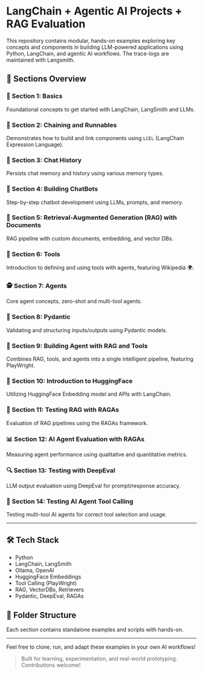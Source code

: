 # LangChain + Agentic AI Projects + RAG Evaluation

This repository contains modular, hands-on examples exploring key concepts and components in building LLM-powered applications using Python, LangChain, and agentic AI workflows.
The trace-logs are maintained with Langsmith.

## 🚀 Sections Overview

### 📘 Section 1: Basics

Foundational concepts to get started with LangChain, LangSmith and LLMs.

### 🔗 Section 2: Chaining and Runnables

Demonstrates how to build and link components using `LCEL` (LangChain Expression Language).

### 💬 Section 3: Chat History

Persists chat memory and history using various memory types.

### 🤖 Section 4: Building ChatBots

Step-by-step chatbot development using LLMs, prompts, and memory.

### 📄 Section 5: Retrieval-Augmented Generation (RAG) with Documents

RAG pipeline with custom documents, embedding, and vector DBs.

### 🧰 Section 6: Tools

Introduction to defining and using tools with agents, featuring Wikipedia 🌍.

### 🕵️ Section 7: Agents

Core agent concepts, zero-shot and multi-tool agents.

### 🧱 Section 8: Pydantic

Validating and structuring inputs/outputs using Pydantic models.

### 🧠 Section 9: Building Agent with RAG and Tools

Combines RAG, tools, and agents into a single intelligent pipeline, featuring PlayWright.

### 🤗 Section 10: Introduction to HuggingFace

Utilizing HuggingFace Enbedding model and APIs with LangChain.

### 🧪 Section 11: Testing RAG with RAGAs

Evaluation of RAG pipelines using the RAGAs framework.

### 📊 Section 12: AI Agent Evaluation with RAGAs

Measuring agent performance using qualitative and quantitative metrics.

### 🔍 Section 13: Testing with DeepEval

LLM output evaluation using DeepEval for prompt/response accuracy.

### 🧪 Section 14: Testing AI Agent Tool Calling

Testing multi-tool AI agents for correct tool selection and usage.

---

## 🛠️ Tech Stack

* Python
* LangChain, LangSmith
* Ollama, OpenAI
* HuggingFace Embeddings
* Tool Calling (PlayWright)
* RAG, VectorDBs, Retrievers
* Pydantic, DeepEval, RAGAs

## 📂 Folder Structure

Each section contains standalone examples and scripts with hands-on.

---

Feel free to clone, run, and adapt these examples in your own AI workflows!

> Built for learning, experimentation, and real-world prototyping. Contributions welcome!
